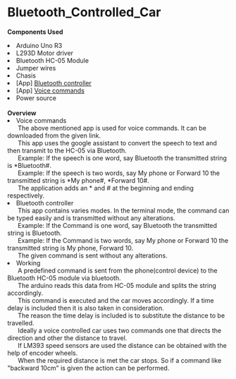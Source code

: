 # Bluetooth_Controlled_Car
<b> Components Used </b>
<li> Arduino Uno R3
<li> L293D Motor driver
<li> Bluetooth HC-05 Module
<li> Jumper wires
<li> Chasis
<li> [App] <a href="https://play.google.com/store/apps/details?id=com.giumig.apps.bluetoothserialmonitor">Bluetooth controller</a>
<li> [App] <a href="https://amr-voice.en.aptoide.com/app"> Voice commands</a>
<li> Power source
<br><br>
<b> Overview </b><br>
<li>Voice commands<br>
 &nbsp;&nbsp;&nbsp;&nbsp;&nbsp; The above mentioned app is used for voice commands. It can be downloaded from the given link.<br>
 &nbsp;&nbsp;&nbsp;&nbsp;&nbsp; This app uses the google assistant to convert the speech to text and then transmit to the HC-05 via Bluetooth.<br>
 &nbsp;&nbsp;&nbsp;&nbsp;&nbsp; Example: If the speech is one word, say Bluetooth the transmitted string is *Bluetooth#.<br>
 &nbsp;&nbsp;&nbsp;&nbsp;&nbsp; Example: If the speech is two words, say My phone or Forward 10 the transmitted string is *My phone#, *Forward 10#.<br>
 &nbsp;&nbsp;&nbsp;&nbsp;&nbsp; The application adds an * and # at the beginning and ending respectively.<br>
<li>Bluetooth controller<br>
  &nbsp;&nbsp;&nbsp;&nbsp;&nbsp; This app contains varies modes. In the terminal mode, the command can be typed easily and is transmitted without any alterations.<br>
  &nbsp;&nbsp;&nbsp;&nbsp;&nbsp; Example: If the Command is one word, say Bluetooth the transmitted string is Bluetooth.<br>
  &nbsp;&nbsp;&nbsp;&nbsp;&nbsp; Example: If the Command is two words, say My phone or Forward 10 the transmitted string is My phone, Forward 10.<br>
  &nbsp;&nbsp;&nbsp;&nbsp;&nbsp; The given command is sent without any alterations.<br>
<li>Working<br>
  &nbsp;&nbsp;&nbsp;&nbsp;&nbsp; A predefined command is sent from the phone(control device) to the Bluetooth HC-05 module via bluetooth.<br>
  &nbsp;&nbsp;&nbsp;&nbsp;&nbsp; The arduino reads this data from HC-05 module and splits the string accordingly.<br>
  &nbsp;&nbsp;&nbsp;&nbsp;&nbsp; This command is executed and the car moves accordingly. If a time delay is included then it is also taken in consideration.<br>
  &nbsp;&nbsp;&nbsp;&nbsp;&nbsp; The reason the time delay is included is to substitute the distance to be travelled.<br>
  &nbsp;&nbsp;&nbsp;&nbsp;&nbsp; Ideally a voice controlled car uses two commands one that directs the direction and other the distance to travel.<br>
  &nbsp;&nbsp;&nbsp;&nbsp;&nbsp; If LM393 speed sensors are used the distance can be obtained with the help of encoder wheels.<br>
  &nbsp;&nbsp;&nbsp;&nbsp;&nbsp; When the required distance is met the car stops. So if a command like "backward 10cm" is given the action can be performed.<br>
